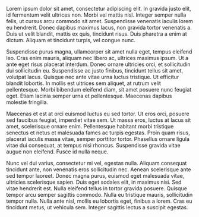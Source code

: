 Lorem ipsum dolor sit amet, consectetur adipiscing elit. In gravida justo elit, id fermentum velit ultrices non. Morbi vel mattis nisl. Integer semper nulla felis, ut cursus arcu commodo sit amet. Suspendisse venenatis iaculis lorem eu hendrerit. Donec dapibus maximus lacus, non gravida tortor venenatis a. Duis ut velit blandit, mattis ex quis, tincidunt risus. Duis pharetra a enim at dictum. Aliquam et tincidunt turpis, vel congue nunc.

Suspendisse purus magna, ullamcorper sit amet nulla eget, tempus eleifend leo. Cras enim mauris, aliquam nec libero ac, ultrices maximus ipsum. Ut a ante eget risus placerat interdum. Donec ornare ultricies orci, et sollicitudin dui sollicitudin eu. Suspendisse ac justo finibus, tincidunt tellus sit amet, volutpat lacus. Quisque nec ante vitae urna luctus tristique. Ut efficitur blandit lobortis. In mollis est ultrices sem aliquet, at rutrum velit pellentesque. Morbi bibendum eleifend diam, sit amet posuere nunc feugiat eget. Etiam lacinia semper urna et pellentesque. Maecenas dapibus molestie fringilla.

Maecenas et est at orci euismod luctus eu sed tortor. Ut eros orci, posuere sed faucibus feugiat, imperdiet vitae sem. Ut massa eros, luctus at lacus sit amet, scelerisque ornare enim. Pellentesque habitant morbi tristique senectus et netus et malesuada fames ac turpis egestas. Proin quam risus, placerat iaculis massa vitae, semper porttitor tortor. Phasellus ornare ligula vitae dui consequat, at tempus nisi rhoncus. Suspendisse gravida vitae augue non eleifend. Fusce id nulla neque.

Nunc vel dui varius, consectetur mi vel, egestas nulla. Aliquam consequat tincidunt ante, non venenatis eros sollicitudin nec. Aenean scelerisque ante sed tempor laoreet. Donec magna purus, euismod eget malesuada vitae, ultricies scelerisque sapien. Duis eget sodales elit, in maximus nisi. Sed vitae hendrerit est. Nulla eleifend tellus in tortor gravida posuere. Quisque tempor arcu semper sagittis commodo. Nulla eu tristique mauris, sollicitudin tempor nulla. Nulla ante nisl, mollis eu lobortis eget, finibus a lorem. Cras eu tincidunt metus, ut vehicula sem. Integer sagittis lectus a suscipit egestas.

